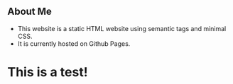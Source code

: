 ## About Me 

* This website is a static HTML website using semantic tags and minimal CSS. 
* It is currently hosted on Github Pages.

# This is a test!
